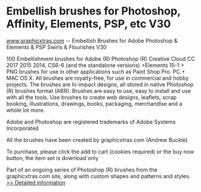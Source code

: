 # Embellish brushes for Photoshop, Affinity, Elements, PSP, etc V30
www.graphicxtras.com -- Embellish Brushes for Adobe Photoshop & Elements & PSP Swirls & Flourishes V30

100 Embellishment brushes for Adobe (R) Photoshop (R) Creative Cloud CC 2017 2015 2014, CS6-6 (and the standalone versions) +Elements 15-1 + PNG brushes for use in other applications such as Paint Shop Pro. PC + MAC OS X. All brushes are royalty-free, for use in commercial and hobby projects. The brushes are hi-impact designs, all stored in native Photoshop (R) brushes format (ABR). Brushes are easy to use, easy to install and use with all the tools. Use brushes to create web designs, leaflets, scrap booking, illustrations, drawings, books, packaging, merchandise and a whole lot more.

Adobe and Photoshop are registered trademarks of Adobe Systems Incorporated

All the brushes have been created by graphicxtras.com (Andrew Buckle)

To purchase, please click the add to cart (cookies required) or the buy now button, the item set is download only

Part of an ongoing series of Photoshop (R) brushes from the graphicxtras.com site, along with custom shapes and patterns and styles.
[>> Detailed information](https://secure.shareit.com/shareit/product.html?productid=300267952&affiliateid=200057808)